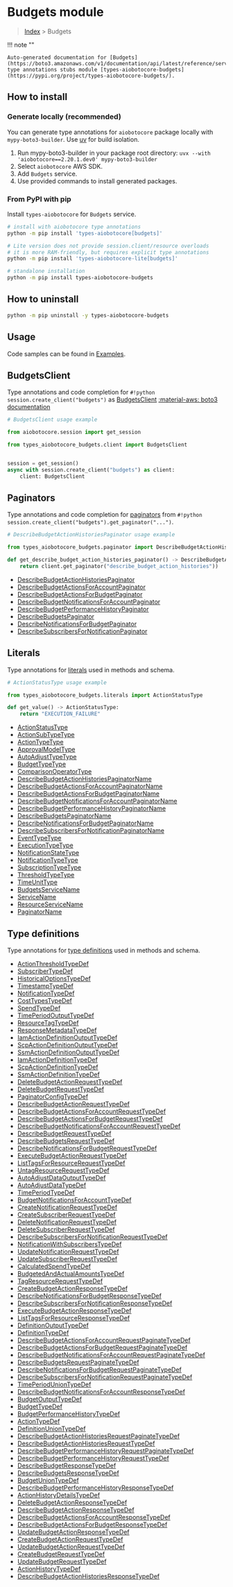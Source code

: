 # Budgets module

> [Index](../README.md) > Budgets


!!! note ""

    Auto-generated documentation for [Budgets](https://boto3.amazonaws.com/v1/documentation/api/latest/reference/services/budgets.html#budgets)
    type annotations stubs module [types-aiobotocore-budgets](https://pypi.org/project/types-aiobotocore-budgets/).

## How to install

### Generate locally (recommended)

You can generate type annotations for `aiobotocore` package locally with `mypy-boto3-builder`.
Use [uv](https://docs.astral.sh/uv/getting-started/installation/) for build isolation.

1. Run mypy-boto3-builder in your package root directory: `uvx --with 'aiobotocore==2.20.1.dev0' mypy-boto3-builder`
1. Select `aiobotocore` AWS SDK.
1. Add `Budgets` service.
1. Use provided commands to install generated packages.



### From PyPI with pip

Install `types-aiobotocore` for `Budgets` service.

```bash
# install with aiobotocore type annotations
python -m pip install 'types-aiobotocore[budgets]'

# Lite version does not provide session.client/resource overloads
# it is more RAM-friendly, but requires explicit type annotations
python -m pip install 'types-aiobotocore-lite[budgets]'

# standalone installation
python -m pip install types-aiobotocore-budgets
```



## How to uninstall

```bash
python -m pip uninstall -y types-aiobotocore-budgets
```

## Usage

Code samples can be found in [Examples](./usage.md).

## BudgetsClient

Type annotations and code completion for  `#!python session.create_client("budgets")` as [BudgetsClient](./client.md)
[:material-aws: boto3 documentation](https://boto3.amazonaws.com/v1/documentation/api/latest/reference/services/budgets.html#Budgets.Client)

```python
# BudgetsClient usage example

from aiobotocore.session import get_session

from types_aiobotocore_budgets.client import BudgetsClient


session = get_session()
async with session.create_client("budgets") as client:
    client: BudgetsClient
```


## Paginators

Type annotations and code completion for
[paginators](./paginators.md)
from `#!python session.create_client("budgets").get_paginator("...")`.

```python
# DescribeBudgetActionHistoriesPaginator usage example

from types_aiobotocore_budgets.paginator import DescribeBudgetActionHistoriesPaginator

def get_describe_budget_action_histories_paginator() -> DescribeBudgetActionHistoriesPaginator:
    return client.get_paginator("describe_budget_action_histories"))
```

- [DescribeBudgetActionHistoriesPaginator](./paginators.md#describebudgetactionhistoriespaginator)
- [DescribeBudgetActionsForAccountPaginator](./paginators.md#describebudgetactionsforaccountpaginator)
- [DescribeBudgetActionsForBudgetPaginator](./paginators.md#describebudgetactionsforbudgetpaginator)
- [DescribeBudgetNotificationsForAccountPaginator](./paginators.md#describebudgetnotificationsforaccountpaginator)
- [DescribeBudgetPerformanceHistoryPaginator](./paginators.md#describebudgetperformancehistorypaginator)
- [DescribeBudgetsPaginator](./paginators.md#describebudgetspaginator)
- [DescribeNotificationsForBudgetPaginator](./paginators.md#describenotificationsforbudgetpaginator)
- [DescribeSubscribersForNotificationPaginator](./paginators.md#describesubscribersfornotificationpaginator)








## Literals

Type annotations for [literals](./literals.md) used in methods and schema.

```python
# ActionStatusType usage example

from types_aiobotocore_budgets.literals import ActionStatusType

def get_value() -> ActionStatusType:
    return "EXECUTION_FAILURE"
```

- [ActionStatusType](./literals.md#actionstatustype)
- [ActionSubTypeType](./literals.md#actionsubtypetype)
- [ActionTypeType](./literals.md#actiontypetype)
- [ApprovalModelType](./literals.md#approvalmodeltype)
- [AutoAdjustTypeType](./literals.md#autoadjusttypetype)
- [BudgetTypeType](./literals.md#budgettypetype)
- [ComparisonOperatorType](./literals.md#comparisonoperatortype)
- [DescribeBudgetActionHistoriesPaginatorName](./literals.md#describebudgetactionhistoriespaginatorname)
- [DescribeBudgetActionsForAccountPaginatorName](./literals.md#describebudgetactionsforaccountpaginatorname)
- [DescribeBudgetActionsForBudgetPaginatorName](./literals.md#describebudgetactionsforbudgetpaginatorname)
- [DescribeBudgetNotificationsForAccountPaginatorName](./literals.md#describebudgetnotificationsforaccountpaginatorname)
- [DescribeBudgetPerformanceHistoryPaginatorName](./literals.md#describebudgetperformancehistorypaginatorname)
- [DescribeBudgetsPaginatorName](./literals.md#describebudgetspaginatorname)
- [DescribeNotificationsForBudgetPaginatorName](./literals.md#describenotificationsforbudgetpaginatorname)
- [DescribeSubscribersForNotificationPaginatorName](./literals.md#describesubscribersfornotificationpaginatorname)
- [EventTypeType](./literals.md#eventtypetype)
- [ExecutionTypeType](./literals.md#executiontypetype)
- [NotificationStateType](./literals.md#notificationstatetype)
- [NotificationTypeType](./literals.md#notificationtypetype)
- [SubscriptionTypeType](./literals.md#subscriptiontypetype)
- [ThresholdTypeType](./literals.md#thresholdtypetype)
- [TimeUnitType](./literals.md#timeunittype)
- [BudgetsServiceName](./literals.md#budgetsservicename)
- [ServiceName](./literals.md#servicename)
- [ResourceServiceName](./literals.md#resourceservicename)
- [PaginatorName](./literals.md#paginatorname)




## Type definitions

Type annotations for [type definitions](./type_defs.md) used in methods and schema.

- [ActionThresholdTypeDef](./type_defs.md#actionthresholdtypedef)
- [SubscriberTypeDef](./type_defs.md#subscribertypedef)
- [HistoricalOptionsTypeDef](./type_defs.md#historicaloptionstypedef)
- [TimestampTypeDef](./type_defs.md#timestamptypedef)
- [NotificationTypeDef](./type_defs.md#notificationtypedef)
- [CostTypesTypeDef](./type_defs.md#costtypestypedef)
- [SpendTypeDef](./type_defs.md#spendtypedef)
- [TimePeriodOutputTypeDef](./type_defs.md#timeperiodoutputtypedef)
- [ResourceTagTypeDef](./type_defs.md#resourcetagtypedef)
- [ResponseMetadataTypeDef](./type_defs.md#responsemetadatatypedef)
- [IamActionDefinitionOutputTypeDef](./type_defs.md#iamactiondefinitionoutputtypedef)
- [ScpActionDefinitionOutputTypeDef](./type_defs.md#scpactiondefinitionoutputtypedef)
- [SsmActionDefinitionOutputTypeDef](./type_defs.md#ssmactiondefinitionoutputtypedef)
- [IamActionDefinitionTypeDef](./type_defs.md#iamactiondefinitiontypedef)
- [ScpActionDefinitionTypeDef](./type_defs.md#scpactiondefinitiontypedef)
- [SsmActionDefinitionTypeDef](./type_defs.md#ssmactiondefinitiontypedef)
- [DeleteBudgetActionRequestTypeDef](./type_defs.md#deletebudgetactionrequesttypedef)
- [DeleteBudgetRequestTypeDef](./type_defs.md#deletebudgetrequesttypedef)
- [PaginatorConfigTypeDef](./type_defs.md#paginatorconfigtypedef)
- [DescribeBudgetActionRequestTypeDef](./type_defs.md#describebudgetactionrequesttypedef)
- [DescribeBudgetActionsForAccountRequestTypeDef](./type_defs.md#describebudgetactionsforaccountrequesttypedef)
- [DescribeBudgetActionsForBudgetRequestTypeDef](./type_defs.md#describebudgetactionsforbudgetrequesttypedef)
- [DescribeBudgetNotificationsForAccountRequestTypeDef](./type_defs.md#describebudgetnotificationsforaccountrequesttypedef)
- [DescribeBudgetRequestTypeDef](./type_defs.md#describebudgetrequesttypedef)
- [DescribeBudgetsRequestTypeDef](./type_defs.md#describebudgetsrequesttypedef)
- [DescribeNotificationsForBudgetRequestTypeDef](./type_defs.md#describenotificationsforbudgetrequesttypedef)
- [ExecuteBudgetActionRequestTypeDef](./type_defs.md#executebudgetactionrequesttypedef)
- [ListTagsForResourceRequestTypeDef](./type_defs.md#listtagsforresourcerequesttypedef)
- [UntagResourceRequestTypeDef](./type_defs.md#untagresourcerequesttypedef)
- [AutoAdjustDataOutputTypeDef](./type_defs.md#autoadjustdataoutputtypedef)
- [AutoAdjustDataTypeDef](./type_defs.md#autoadjustdatatypedef)
- [TimePeriodTypeDef](./type_defs.md#timeperiodtypedef)
- [BudgetNotificationsForAccountTypeDef](./type_defs.md#budgetnotificationsforaccounttypedef)
- [CreateNotificationRequestTypeDef](./type_defs.md#createnotificationrequesttypedef)
- [CreateSubscriberRequestTypeDef](./type_defs.md#createsubscriberrequesttypedef)
- [DeleteNotificationRequestTypeDef](./type_defs.md#deletenotificationrequesttypedef)
- [DeleteSubscriberRequestTypeDef](./type_defs.md#deletesubscriberrequesttypedef)
- [DescribeSubscribersForNotificationRequestTypeDef](./type_defs.md#describesubscribersfornotificationrequesttypedef)
- [NotificationWithSubscribersTypeDef](./type_defs.md#notificationwithsubscriberstypedef)
- [UpdateNotificationRequestTypeDef](./type_defs.md#updatenotificationrequesttypedef)
- [UpdateSubscriberRequestTypeDef](./type_defs.md#updatesubscriberrequesttypedef)
- [CalculatedSpendTypeDef](./type_defs.md#calculatedspendtypedef)
- [BudgetedAndActualAmountsTypeDef](./type_defs.md#budgetedandactualamountstypedef)
- [TagResourceRequestTypeDef](./type_defs.md#tagresourcerequesttypedef)
- [CreateBudgetActionResponseTypeDef](./type_defs.md#createbudgetactionresponsetypedef)
- [DescribeNotificationsForBudgetResponseTypeDef](./type_defs.md#describenotificationsforbudgetresponsetypedef)
- [DescribeSubscribersForNotificationResponseTypeDef](./type_defs.md#describesubscribersfornotificationresponsetypedef)
- [ExecuteBudgetActionResponseTypeDef](./type_defs.md#executebudgetactionresponsetypedef)
- [ListTagsForResourceResponseTypeDef](./type_defs.md#listtagsforresourceresponsetypedef)
- [DefinitionOutputTypeDef](./type_defs.md#definitionoutputtypedef)
- [DefinitionTypeDef](./type_defs.md#definitiontypedef)
- [DescribeBudgetActionsForAccountRequestPaginateTypeDef](./type_defs.md#describebudgetactionsforaccountrequestpaginatetypedef)
- [DescribeBudgetActionsForBudgetRequestPaginateTypeDef](./type_defs.md#describebudgetactionsforbudgetrequestpaginatetypedef)
- [DescribeBudgetNotificationsForAccountRequestPaginateTypeDef](./type_defs.md#describebudgetnotificationsforaccountrequestpaginatetypedef)
- [DescribeBudgetsRequestPaginateTypeDef](./type_defs.md#describebudgetsrequestpaginatetypedef)
- [DescribeNotificationsForBudgetRequestPaginateTypeDef](./type_defs.md#describenotificationsforbudgetrequestpaginatetypedef)
- [DescribeSubscribersForNotificationRequestPaginateTypeDef](./type_defs.md#describesubscribersfornotificationrequestpaginatetypedef)
- [TimePeriodUnionTypeDef](./type_defs.md#timeperioduniontypedef)
- [DescribeBudgetNotificationsForAccountResponseTypeDef](./type_defs.md#describebudgetnotificationsforaccountresponsetypedef)
- [BudgetOutputTypeDef](./type_defs.md#budgetoutputtypedef)
- [BudgetTypeDef](./type_defs.md#budgettypedef)
- [BudgetPerformanceHistoryTypeDef](./type_defs.md#budgetperformancehistorytypedef)
- [ActionTypeDef](./type_defs.md#actiontypedef)
- [DefinitionUnionTypeDef](./type_defs.md#definitionuniontypedef)
- [DescribeBudgetActionHistoriesRequestPaginateTypeDef](./type_defs.md#describebudgetactionhistoriesrequestpaginatetypedef)
- [DescribeBudgetActionHistoriesRequestTypeDef](./type_defs.md#describebudgetactionhistoriesrequesttypedef)
- [DescribeBudgetPerformanceHistoryRequestPaginateTypeDef](./type_defs.md#describebudgetperformancehistoryrequestpaginatetypedef)
- [DescribeBudgetPerformanceHistoryRequestTypeDef](./type_defs.md#describebudgetperformancehistoryrequesttypedef)
- [DescribeBudgetResponseTypeDef](./type_defs.md#describebudgetresponsetypedef)
- [DescribeBudgetsResponseTypeDef](./type_defs.md#describebudgetsresponsetypedef)
- [BudgetUnionTypeDef](./type_defs.md#budgetuniontypedef)
- [DescribeBudgetPerformanceHistoryResponseTypeDef](./type_defs.md#describebudgetperformancehistoryresponsetypedef)
- [ActionHistoryDetailsTypeDef](./type_defs.md#actionhistorydetailstypedef)
- [DeleteBudgetActionResponseTypeDef](./type_defs.md#deletebudgetactionresponsetypedef)
- [DescribeBudgetActionResponseTypeDef](./type_defs.md#describebudgetactionresponsetypedef)
- [DescribeBudgetActionsForAccountResponseTypeDef](./type_defs.md#describebudgetactionsforaccountresponsetypedef)
- [DescribeBudgetActionsForBudgetResponseTypeDef](./type_defs.md#describebudgetactionsforbudgetresponsetypedef)
- [UpdateBudgetActionResponseTypeDef](./type_defs.md#updatebudgetactionresponsetypedef)
- [CreateBudgetActionRequestTypeDef](./type_defs.md#createbudgetactionrequesttypedef)
- [UpdateBudgetActionRequestTypeDef](./type_defs.md#updatebudgetactionrequesttypedef)
- [CreateBudgetRequestTypeDef](./type_defs.md#createbudgetrequesttypedef)
- [UpdateBudgetRequestTypeDef](./type_defs.md#updatebudgetrequesttypedef)
- [ActionHistoryTypeDef](./type_defs.md#actionhistorytypedef)
- [DescribeBudgetActionHistoriesResponseTypeDef](./type_defs.md#describebudgetactionhistoriesresponsetypedef)

